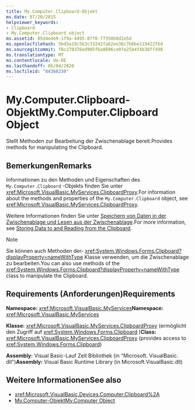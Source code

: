 ```yaml
---
title: My.Computer.Clipboard-Objekt
ms.date: 07/20/2015
helpviewer_keywords:
- Clipboard
- My.Computer.Clipboard object
ms.assetid: 05d4ede9-1f9a-4495-87f0-77350b8d2e5d
ms.openlocfilehash: 5bd5a19c5b3c33242fa62ee36c7b6be119422f6d
ms.sourcegitcommit: f8c270376ed905f6a8896ce0fe25b4f4b38ff498
ms.translationtype: MT
ms.contentlocale: de-DE
ms.lasthandoff: 06/04/2020
ms.locfileid: "84368230"
---
```

# <a name="mycomputerclipboard-object"></a><span data-ttu-id="1eb0d-102">My.Computer.Clipboard-Objekt</span><span class="sxs-lookup"><span data-stu-id="1eb0d-102">My.Computer.Clipboard Object</span></span>
<span data-ttu-id="1eb0d-103">Stellt Methoden zur Bearbeitung der Zwischenablage bereit.</span><span class="sxs-lookup"><span data-stu-id="1eb0d-103">Provides methods for manipulating the Clipboard.</span></span>  
  
## <a name="remarks"></a><span data-ttu-id="1eb0d-104">Bemerkungen</span><span class="sxs-lookup"><span data-stu-id="1eb0d-104">Remarks</span></span>  
 <span data-ttu-id="1eb0d-105">Informationen zu den Methoden und Eigenschaften des `My.Computer.Clipboard` -Objekts finden Sie unter <xref:Microsoft.VisualBasic.MyServices.ClipboardProxy>.</span><span class="sxs-lookup"><span data-stu-id="1eb0d-105">For information about the methods and properties of the `My.Computer.Clipboard` object, see <xref:Microsoft.VisualBasic.MyServices.ClipboardProxy>.</span></span>  
  
 <span data-ttu-id="1eb0d-106">Weitere Informationen finden Sie unter [Speichern von Daten in der Zwischenablage und Lesen aus der Zwischenablage](../../developing-apps/programming/computer-resources/storing-data-to-and-reading-from-the-clipboard.md).</span><span class="sxs-lookup"><span data-stu-id="1eb0d-106">For more information, see [Storing Data to and Reading from the Clipboard](../../developing-apps/programming/computer-resources/storing-data-to-and-reading-from-the-clipboard.md).</span></span>  
  
> [!NOTE]
> <span data-ttu-id="1eb0d-107">Sie können auch Methoden der- <xref:System.Windows.Forms.Clipboard?displayProperty=nameWithType> Klasse verwenden, um die Zwischenablage zu bearbeiten.</span><span class="sxs-lookup"><span data-stu-id="1eb0d-107">You can also use methods of the <xref:System.Windows.Forms.Clipboard?displayProperty=nameWithType> class to manipulate the Clipboard.</span></span>  
  
## <a name="requirements"></a><span data-ttu-id="1eb0d-108">Requirements (Anforderungen)</span><span class="sxs-lookup"><span data-stu-id="1eb0d-108">Requirements</span></span>  
 <span data-ttu-id="1eb0d-109">**Namespace:** <xref:Microsoft.VisualBasic.MyServices></span><span class="sxs-lookup"><span data-stu-id="1eb0d-109">**Namespace:** <xref:Microsoft.VisualBasic.MyServices></span></span>  
  
 <span data-ttu-id="1eb0d-110">**Klasse:** <xref:Microsoft.VisualBasic.MyServices.ClipboardProxy> (ermöglicht den Zugriff auf <xref:System.Windows.Forms.Clipboard> )</span><span class="sxs-lookup"><span data-stu-id="1eb0d-110">**Class:** <xref:Microsoft.VisualBasic.MyServices.ClipboardProxy> (provides access to <xref:System.Windows.Forms.Clipboard>)</span></span>  
  
 <span data-ttu-id="1eb0d-111">**Assembly:** Visual Basic-Lauf Zeit Bibliothek (in "Microsoft. VisualBasic. dll")</span><span class="sxs-lookup"><span data-stu-id="1eb0d-111">**Assembly:** Visual Basic Runtime Library (in Microsoft.VisualBasic.dll)</span></span>  
  
## <a name="see-also"></a><span data-ttu-id="1eb0d-112">Weitere Informationen</span><span class="sxs-lookup"><span data-stu-id="1eb0d-112">See also</span></span>

- <xref:Microsoft.VisualBasic.Devices.Computer.Clipboard%2A>
- [<span data-ttu-id="1eb0d-113">My.Computer-Objekt</span><span class="sxs-lookup"><span data-stu-id="1eb0d-113">My.Computer Object</span></span>](my-computer-object.md)
